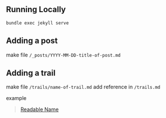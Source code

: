 
## Running Locally

`bundle exec jekyll serve`

## Adding a post

make file `/_posts/YYYY-MM-DD-title-of-post.md`

## Adding a trail

make file `/trails/name-of-trail.md`
add reference in `/trails.md`

example

> [Readable Name](trails/name-of-trail.md)